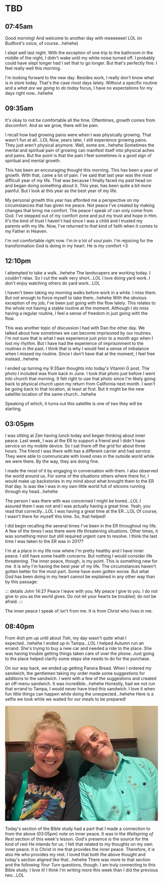 # TBD

## 07:45am

Good morning! And welcome to another day with meeeeeee! LOL (in Budford's voice, of course...hehehe)

I slept well last night. With the exception of one trip to the bathroom in the middle of the night, I didn't wake until my white noise turned off. I probably could have slept longer had I set that to go longer. But that's perfectly fine. I feel really well this morning.

I'm looking forward to the new day. Besides work, I really don't know what is in store today. That's the case most days lately. Without a specific routine and a *what are we going to do today* focus, I have no expectations for my days right now...hehehe

## 09:35am

It's okay to not be comfortable all the time. Oftentimes, growth comes from discomfort. And as we grow, there will be pain.

I recall how bad growing pains were when I was physically growing. That wasn't fun at all...LOL Now, years later, I still experience growing pains. They just aren't physical anymore. Well, some are...hehehe Sometimes the mental and spiritual pain of growing can manifest itself into physical aches and pains. But the point is that the pain I feel sometimes is a good sign of spiritual and mental growth.

This has been an encouraging thought this morning. This has been a year of growth. With that, came a lot of pain. I've said that last year was the most difficult year of my life. That was because I finally faced my past head on and began doing something about it. This year, has been quite a bit more painful. But I look at this year as the best year of my life.

My personal growth this year has afforded me a perspective on my circumstances that has given me peace. Not peace I've created by making changes that bring me comfort. The peace I speak of can only come from God. I've stepped out of my comfort zone and put my trust and hope in Him. It's the kind of trust I haven't had since I was a child and I trusted my parents with my life. Now, I've returned to that kind of faith when it comes to my Father in Heaven.

I'm not comfortable right now. I'm in a lot of *soul pain*. I'm rejoicing for the transformation God is doing in my heart. He is my comfort <3

## 12:10pm

I attempted to take a walk...hehehe The landscapers are working today. I couldn't relax. So I cut the walk very short...LOL I love doing yard work. I don't enjoy watching others do yard work...LOL

I haven't been taking my morning walks before work in a while. I miss them. But not enough to force myself to take them...hehehe With the obvious exception of my job, I've been just going with the flow lately. This relates to the whole not having a stable routine at the moment. Although I do miss having a regular routine, I feel a sense of freedom in just going with the flow.

This was another topic of discussion I had with Dan the other day. We talked about how sometimes we can become imprisoned by our routines. I'm not sure that is what I was experience just prior to a month ago when I lost my rhythm. But I have had the experience of imprisonment to the routines in the past. I think that is why I would feel a sense of imbalance when I missed my routine. Since I don't have that at the moment, I feel free instead...hehehe

I ended up turning my 9:35am thoughts into today's Vitamin G post. The photo I included was from back in June. I took that photo just before I went into church that morning. It felt right to use that photo since I'm likely going back to physical church upon my return from California next month. I won't be going back to that location, at least at first. But it might be the new satellite location of the same church...hehehe

Speaking of which, it turns out this satellite is one of two they will be starting.

## 03:05pm

I was sitting at Zen having lunch today and began thinking about inner peace. Last week, I was at the ER to support a friend and I didn't have service on my mobile device. So I sat there off the grid for about three hours. The friend I was there with has a different carrier and had service. They were able to communicate with loved ones in the outside world while we were there. By the way, they are doing fine.

I made the most of it by engaging in conversation with them. I also observed the world around us. For some of the situations others where there for, I would make up backstories in my mind about what brought them to the ER that day. Is was like I was in my own little world full of sitcoms running through my head...hehehe

The person I was there with was concerned I might be bored...LOL I assured them I was not and I was actually having a great time. Yeah, you read that correctly...LOL I was having a great time at the ER...LOL Of course, I wasn't there for myself this time. So, that helped!

I did begin recalling the several times I've been in the ER throughout my life. A few of the times I was there were life threatening situations. Other times, it was something minor but still required urgent care to resolve. I think the last time I was taken to the ER was in 2017?

I'm at a place in my life now where I'm pretty healthy and I have inner peace. I still have some health concerns. But nothing I would consider life threatening. The inner peace, though, is my point. This is something new for me. It is why I'm having the best year of my life. The circumstances haven't gotten better for the most part. Some have even gotten worse. But what God has been doing in my heart cannot be explained in any other way than by this passage:

::: details John 14:27
Peace I leave with you; My peace I give to you. I do not give to you as the world gives. Do not let your hearts be troubled; do not be afraid.
:::

The inner peace I speak of isn't from me. It is from Christ who lives in me.

## 08:40pm

From 4ish pm up until about 7ish, my day wasn't quite what I expected...hehehe I ended up in Tampa...LOL I helped Autumn run an errand. She's trying to buy a new car and needed a ride to the place. She was having trouble getting things taken care of over the phone. Just going to the place helped clarify some steps she needs to do for the purchase.

On our way back, we ended up getting Panera Bread. When I ordered my sandwich, the gentlemen taking my order made some suggestions for additions to the sandwich. I went with a few of the suggestions and created an off-menu sandwich. It was incredible...hehehe Honestly, had we not run that errand to Tampa, I would never have tried this sandwich. I love it when fun little things can happen while doing the unexpected...hehehe Here is a selfie we took while we waited for our meals to be prepared!

![Selfie with Autumn](./media/IMG_0569.jpeg)

Today's section of the Bible study had a part that I made a connection to from the above (03:05pm) note on inner peace. It was in the *Wellspring of Rest* section of this week's lesson. God's presence is the source for the kind of rest He intends for us. I felt that related to my thoughts on my own inner peace. It is Christ in me that provides the inner peace. Therefore, it is also He who provides my rest. I loved that both the above thought and today's section aligned like that...hehehe There was more to that section and the following *Your Turn* questions, though. I am truly connecting to this Bible study. I love it! I think I'm writing more this week than I did the previous two...LOL

